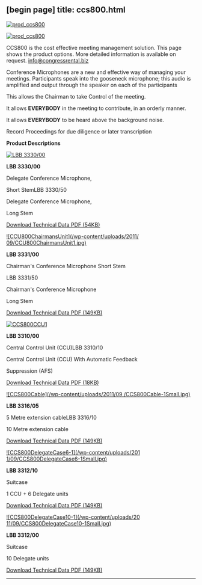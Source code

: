 [begin page]
 title: ccs800.html
----------------------------------------------------------

[ ![prod_ccs800](/wp-content/uploads/2011/09/prod_ccs800_2.jpg)](/wp-content/uploads/2011/09/prod_ccs800_2.jpg)

[ ![prod_ccs800](/wp-content/uploads/2011/09/prod_ccs800_1.jpg)](/wp-content/uploads/2011/09/prod_ccs800_1.jpg)

CCS800 is the cost effective meeting management solution. This page shows the product options. More detailed information is available on request. [info@congressrental.biz ](mailto:info@congressrental.biz)

Conference Microphones are a new and effective way of managing your meetings. Participants speak into the gooseneck microphone; this audio is amplified and output through the speaker on each of the participants

This allows the Chairman to take Control of the meeting.

It allows **EVERYBODY** in the meeting to contribute, in an orderly manner.

It allows **EVERYBODY** to be heard above the background noise.

Record Proceedings for due diligence or later transcription

**Product Descriptions**

[ ![LBB 3330/00](/wp-content/uploads/2011/09/prod_ccs800_21.jpg)](/wp-content/uploads/2011/09/prod_ccs800_21.jpg)

**LBB 3330/00**

Delegate Conference Microphone,

Short StemLBB 3330/50

Delegate Conference Microphone,

Long Stem

[Download Technical Data PDF (54KB) ](wp-content/uploads/2011/09/lbb333000_50.pdf)

[ ![CCU800ChairmansUnit](/wp-content/uploads/2011/ 09/CCU800ChairmansUnit1.jpg)](/wp-content/uploads/2011/09/CCU800ChairmansUnit1.jpg)

**LBB 3331/00**

Chairman's Conference Microphone Short Stem

LBB 3331/50

Chairman's Conference Microphone

Long Stem

[Download Technical Data PDF (149KB) ](wp-content/uploads/2011/09/lbb331605_10.pdf)

[ ![CCS800CCU1](/wp-content/uploads/2011/09/CCS800CCU1.jpg)](/wp-content/uploads/2011/09/CCS800CCU1.jpg)

**LBB 3310/00**

Central Control Unit (CCU)LBB 3310/10

Central Control Unit (CCU) With Automatic Feedback

Suppression (AFS)

[Download Technical Data PDF (18KB) ](wp-content/uploads/2011/09/lbb331000.pdf)

[ ![CCS800Cable](/wp-content/uploads/2011/09 /CCS800Cable-1Small.jpg)](/wp-content/uploads/2011/09/CCS800Cable-1Small.jpg)

**LBB 3316/05**

5 Metre extension cableLBB 3316/10

10 Metre extension cable

[Download Technical Data PDF (149KB) ](wp-content/uploads/2011/09/lbb331605_10.pdf)

[ ![CCS800DelegateCase6-1](/wp-content/uploads/201 1/09/CCS800DelegateCase6-1Small.jpg)](/wp-content/uploads/2011/09/CCS800DelegateCase6-1Small.jpg)

**LBB 3312/10**

Suitcase

1 CCU + 6 Delegate units

[Download Technical Data PDF (149KB) ](wp-content/uploads/2011/09/lbb331605_10.pdf)

[ ![CCS800DelegateCase10-1](/wp-content/uploads/20 11/09/CCS800DelegateCase10-1Small.jpg)](/wp-content/uploads/2011/09/CCS800DelegateCase10-1Small.jpg)

**LBB 3312/00**

Suitcase

10 Delegate units

[Download Technical Data PDF (149KB) ](wp-content/uploads/2011/09/lbb331605_10.pdf)




----------------------------------------------------------
